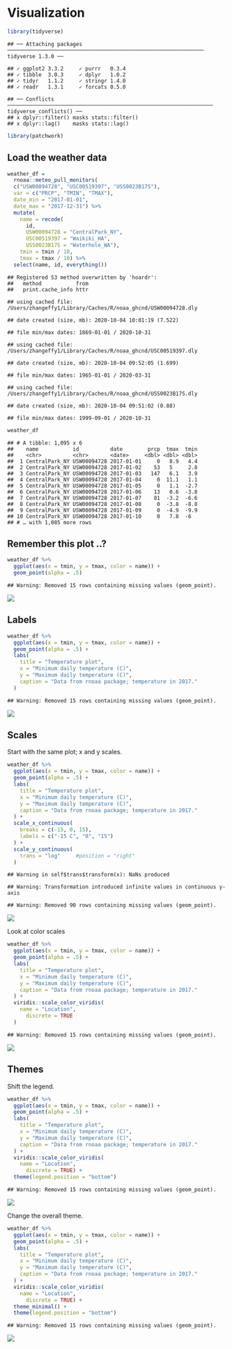 Visualization
================

``` r
library(tidyverse)
```

    ## ── Attaching packages ─────────────────────────────────────────────────────────────── tidyverse 1.3.0 ──

    ## ✓ ggplot2 3.3.2     ✓ purrr   0.3.4
    ## ✓ tibble  3.0.3     ✓ dplyr   1.0.2
    ## ✓ tidyr   1.1.2     ✓ stringr 1.4.0
    ## ✓ readr   1.3.1     ✓ forcats 0.5.0

    ## ── Conflicts ────────────────────────────────────────────────────────────────── tidyverse_conflicts() ──
    ## x dplyr::filter() masks stats::filter()
    ## x dplyr::lag()    masks stats::lag()

``` r
library(patchwork)
```

## Load the weather data

``` r
weather_df = 
  rnoaa::meteo_pull_monitors(
  c("USW00094728", "USC00519397", "USS0023B17S"),
  var = c("PRCP", "TMIN", "TMAX"),
  date_min = "2017-01-01",
  date_max = "2017-12-31") %>%
  mutate(
    name = recode(
      id,
      USW00094728 = "CentralPark_NY",
      USC00519397 = "Waikiki_HA",
      USS0023B17S = "Waterhole_WA"),
    tmin = tmin / 10,
    tmax = tmax / 10) %>%
  select(name, id, everything())
```

    ## Registered S3 method overwritten by 'hoardr':
    ##   method           from
    ##   print.cache_info httr

    ## using cached file: /Users/zhangeffy1/Library/Caches/R/noaa_ghcnd/USW00094728.dly

    ## date created (size, mb): 2020-10-04 10:01:19 (7.522)

    ## file min/max dates: 1869-01-01 / 2020-10-31

    ## using cached file: /Users/zhangeffy1/Library/Caches/R/noaa_ghcnd/USC00519397.dly

    ## date created (size, mb): 2020-10-04 09:52:05 (1.699)

    ## file min/max dates: 1965-01-01 / 2020-03-31

    ## using cached file: /Users/zhangeffy1/Library/Caches/R/noaa_ghcnd/USS0023B17S.dly

    ## date created (size, mb): 2020-10-04 09:51:02 (0.88)

    ## file min/max dates: 1999-09-01 / 2020-10-31

``` r
weather_df
```

    ## # A tibble: 1,095 x 6
    ##    name           id          date        prcp  tmax  tmin
    ##    <chr>          <chr>       <date>     <dbl> <dbl> <dbl>
    ##  1 CentralPark_NY USW00094728 2017-01-01     0   8.9   4.4
    ##  2 CentralPark_NY USW00094728 2017-01-02    53   5     2.8
    ##  3 CentralPark_NY USW00094728 2017-01-03   147   6.1   3.9
    ##  4 CentralPark_NY USW00094728 2017-01-04     0  11.1   1.1
    ##  5 CentralPark_NY USW00094728 2017-01-05     0   1.1  -2.7
    ##  6 CentralPark_NY USW00094728 2017-01-06    13   0.6  -3.8
    ##  7 CentralPark_NY USW00094728 2017-01-07    81  -3.2  -6.6
    ##  8 CentralPark_NY USW00094728 2017-01-08     0  -3.8  -8.8
    ##  9 CentralPark_NY USW00094728 2017-01-09     0  -4.9  -9.9
    ## 10 CentralPark_NY USW00094728 2017-01-10     0   7.8  -6  
    ## # … with 1,085 more rows

## Remember this plot ..?

``` r
weather_df %>%
  ggplot(aes(x = tmin, y = tmax, color = name)) +
  geom_point(alpha = .5)
```

    ## Warning: Removed 15 rows containing missing values (geom_point).

![](viz_ii_files/figure-gfm/unnamed-chunk-2-1.png)<!-- -->

## Labels

``` r
weather_df %>%
  ggplot(aes(x = tmin, y = tmax, color = name)) +
  geom_point(alpha = .5) +
  labs(
    title = "Temperature plot",
    x = "Minimum daily temperature (C)",
    y = "Maximum daily temperature (C)",
    caption = "Data from rnoaa package; temperature in 2017."
  )
```

    ## Warning: Removed 15 rows containing missing values (geom_point).

![](viz_ii_files/figure-gfm/unnamed-chunk-3-1.png)<!-- -->

## Scales

Start with the same plot; x and y scales.

``` r
weather_df %>%
  ggplot(aes(x = tmin, y = tmax, color = name)) +
  geom_point(alpha = .5) +
  labs(
    title = "Temperature plot",
    x = "Minimum daily temperature (C)",
    y = "Maximum daily temperature (C)",
    caption = "Data from rnoaa package; temperature in 2017."
  ) +
  scale_x_continuous(
    breaks = c(-15, 0, 15),
    labels = c("-15 C", "0", "15")
  ) +
  scale_y_continuous(
    trans = "log"     #position = "right"
  )
```

    ## Warning in self$trans$transform(x): NaNs produced

    ## Warning: Transformation introduced infinite values in continuous y-axis

    ## Warning: Removed 90 rows containing missing values (geom_point).

![](viz_ii_files/figure-gfm/unnamed-chunk-4-1.png)<!-- -->

Look at color scales

``` r
weather_df %>%
  ggplot(aes(x = tmin, y = tmax, color = name)) +
  geom_point(alpha = .5) +
  labs(
    title = "Temperature plot",
    x = "Minimum daily temperature (C)",
    y = "Maximum daily temperature (C)",
    caption = "Data from rnoaa package; temperature in 2017."
  ) +
  viridis::scale_color_viridis(
    name = "Location",
      discrete = TRUE
  )
```

    ## Warning: Removed 15 rows containing missing values (geom_point).

![](viz_ii_files/figure-gfm/unnamed-chunk-5-1.png)<!-- -->

## Themes

Shift the legend.

``` r
weather_df %>%
  ggplot(aes(x = tmin, y = tmax, color = name)) +
  geom_point(alpha = .5) +
  labs(
    title = "Temperature plot",
    x = "Minimum daily temperature (C)",
    y = "Maximum daily temperature (C)",
    caption = "Data from rnoaa package; temperature in 2017."
  ) +
  viridis::scale_color_viridis(
    name = "Location",
      discrete = TRUE) +
  theme(legend.position = "bottom")
```

    ## Warning: Removed 15 rows containing missing values (geom_point).

![](viz_ii_files/figure-gfm/unnamed-chunk-6-1.png)<!-- -->

Change the overall theme.

``` r
weather_df %>%
  ggplot(aes(x = tmin, y = tmax, color = name)) +
  geom_point(alpha = .5) +
  labs(
    title = "Temperature plot",
    x = "Minimum daily temperature (C)",
    y = "Maximum daily temperature (C)",
    caption = "Data from rnoaa package; temperature in 2017."
  ) +
  viridis::scale_color_viridis(
    name = "Location",
      discrete = TRUE) +
  theme_minimal() +
  theme(legend.position = "bottom")
```

    ## Warning: Removed 15 rows containing missing values (geom_point).

![](viz_ii_files/figure-gfm/unnamed-chunk-7-1.png)<!-- -->
